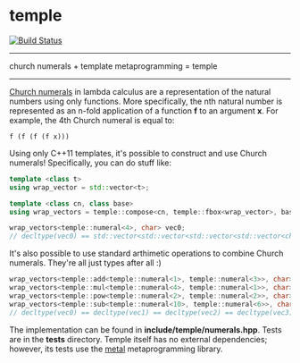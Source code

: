 # temple

[![Build Status](https://travis-ci.com/dmhacker/temple.svg?branch=master)](https://travis-ci.com/dmhacker/temple)

---

church numerals + template metaprogramming = temple

---

[Church numerals](https://en.wikipedia.org/wiki/Church_encoding) in lambda calculus are
a representation of the natural numbers using only functions. More specifically,
the nth natural number is represented as an n-fold application of a 
function __f__ to an argument __x__. For example, the 4th Church numeral is equal to:

```
f (f (f (f x)))
```

Using only C++11 templates, it's possible to construct and use Church numerals!
Specifically, you can do stuff like:

```cpp
template <class t>
using wrap_vector = std::vector<t>;

template <class cn, class base>
using wrap_vectors = temple::compose<cn, temple::fbox<wrap_vector>, base>;

wrap_vectors<temple::numeral<4>, char> vec0;
// decltype(vec0) == std::vector<std::vector<std::vector<std::vector<char>>>>
```

It's also possible to use standard arthimetic operations to combine Church numerals.
They're all just types after all :)

```cpp
wrap_vectors<temple::add<temple::numeral<1>, temple::numeral<3>>, char> vec1;
wrap_vectors<temple::mul<temple::numeral<4>, temple::numeral<1>>, char> vec2;
wrap_vectors<temple::pow<temple::numeral<2>, temple::numeral<2>>, char> vec3;
wrap_vectors<temple::sub<temple::numeral<10>, temple::numeral<6>>, char> vec4;
// decltype(vec0) == decltype(vec1) == decltype(vec2) == decltype(vec3) == decltype(vec4)
```

The implementation can be found in __include/temple/numerals.hpp__. 
Tests are in the __tests__ directory. Temple itself has no external dependencies;
however, its tests use the [metal](https://github.com/brunocodutra/metal) metaprogramming library.

